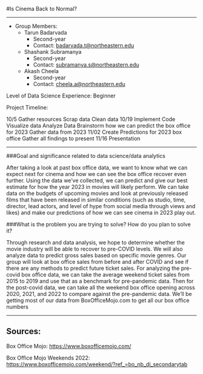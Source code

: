 #Is Cinema Back to Normal?


-------------------------------------------------------------------------------------------------------------------------------

 * Group Members: 
   * Tarun Badarvada
     * Second-year
     * Contact: badarvada.t@northeastern.edu
   * Shashank Subramanya
     * Second-year
     * Contact: subramanya.s@northeastern.edu
   * Akash Cheela 
     * Second-year
     * Contact: cheela.a@northeastern.edu 


Level of Data Science Experience: Beginner

Project Timeline:

10/5
Gather resources
Scrap data
Clean data
10/19
Implement Code
Visualize data
Analyze Data
Brainstorm how we can predict the box office for 2023
Gather data from 2023
11/02
Create Predictions for 2023 box office
Gather all findings to present
11/16
Presentation

-------------------------------------------------------------------------------------------------------------------------------






###Goal and significance related to data science/data analytics

After taking a look at past box office data, we want to know what we can expect next for cinema and how we can see the box office recover even further. Using the data we’ve collected, we can predict and give our best estimate for how the year 2023 in movies will likely perform. We can take data on the budgets of upcoming movies and look at previously released films that have been released in similar conditions (such as studio, time, director, lead actors, and level of hype from social media through views and likes) and make our predictions of how we can see cinema in 2023 play out. 

###What is the problem you are trying to solve? How do you plan to solve it?

Through research and data analysis, we hope to determine whether the movie industry will be able to recover to pre-COVID levels. We will also analyze data to predict gross sales based on specific movie genres. Our group will look at box office sales from before and after COVID and see if there are any methods to predict future ticket sales. 
For analyzing the pre-covid box office data, we can take the average weekend ticket sales from 2015 to 2019 and use that as a benchmark for pre-pandemic data. Then for the post-covid data, we can take all the weekend box office opening across 2020, 2021, and 2022 to compare against the pre-pandemic data. We’ll be getting most of our data from BoxOfficeMojo.com to get all our box office numbers

-------------------------------------------------------------------------------------------------------------------------------

## Sources:

Box Office Mojo: https://www.boxofficemojo.com/

Box Office Mojo Weekends 2022: https://www.boxofficemojo.com/weekend/?ref_=bo_nb_di_secondarytab

